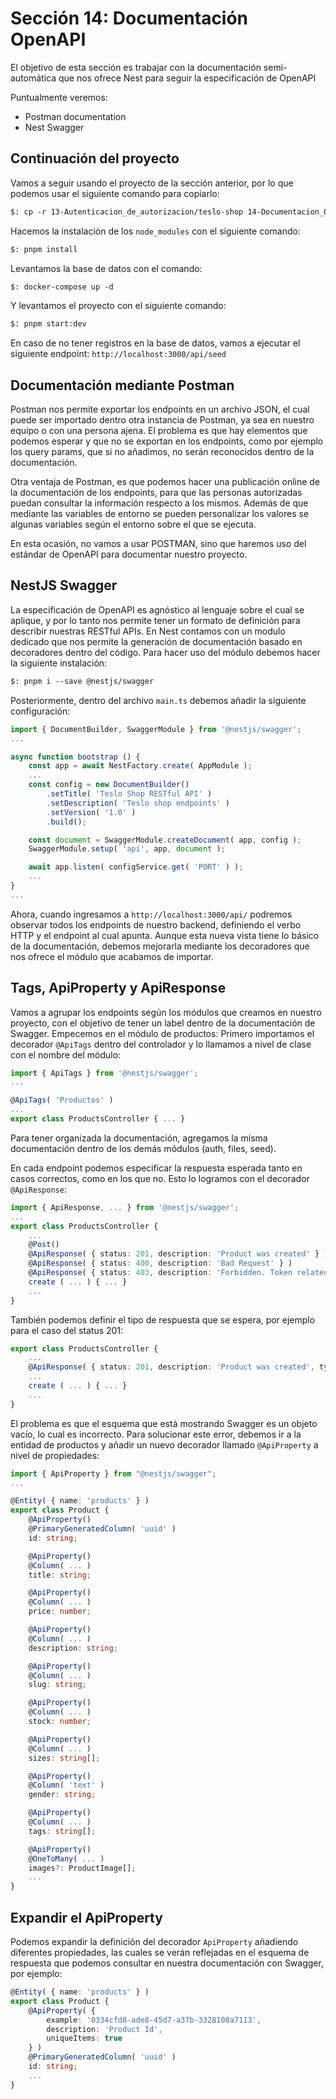 # Sección 14: Documentación OpenAPI

El objetivo de esta sección es trabajar con la documentación semi-automática que nos ofrece Nest para seguir  la especificación de OpenAPI

Puntualmente veremos:

- Postman documentation
- Nest Swagger

## Continuación del proyecto

Vamos a seguir usando el proyecto de la sección anterior, por lo que podemos usar el siguiente comando para copiarlo:

```txt
$: cp -r 13-Autenticacion_de_autorizacion/teslo-shop 14-Documentacion_OpenAPI
```

Hacemos la instalación de los `node_modules` con el siguiente comando:

```txt
$: pnpm install
```

Levantamos la base de datos con el comando:

```txt
$: docker-compose up -d
```

Y levantamos el proyecto con el siguiente comando:

```txt
$: pnpm start:dev
```

En caso de no tener registros en la base de datos, vamos a ejecutar el siguiente endpoint: `http://localhost:3000/api/seed`

## Documentación mediante Postman

Postman nos permite exportar los endpoints en un archivo JSON, el cual puede ser importado dentro otra instancia de Postman, ya sea en nuestro equipo o con una persona ajena. El problema es que hay elementos que podemos esperar y que no se exportan en los endpoints, como por ejemplo los query params, que si no añadimos, no serán reconocidos dentro de la documentación.

Otra ventaja de Postman, es que podemos hacer una publicación online de la documentación de los endpoints, para que las personas autorizadas puedan consultar la información respecto a los mismos. Además de que mediante las variables de entorno se pueden personalizar los valores se algunas variables según el entorno sobre el que se ejecuta.

En esta ocasión, no vamos a usar POSTMAN, sino que haremos uso del estándar de OpenAPI para documentar nuestro proyecto.

## NestJS Swagger

La especificación de OpenAPI es agnóstico al lenguaje sobre el cual se aplique, y por lo tanto nos permite tener un formato de definición para describir nuestras RESTful APIs. En Nest contamos con un modulo dedicado que nos permite la generación de documentación basado en decoradores dentro del código. Para hacer uso del módulo debemos hacer la siguiente instalación:

```txt
$: pnpm i --save @nestjs/swagger
```

Posteriormente, dentro del archivo `main.ts` debemos añadir la siguiente configuración:

```ts
import { DocumentBuilder, SwaggerModule } from '@nestjs/swagger';
...

async function bootstrap () {
    const app = await NestFactory.create( AppModule );
    ...
    const config = new DocumentBuilder()
        .setTitle( 'Teslo Shop RESTful API' )
        .setDescription( 'Teslo shop endpoints' )
        .setVersion( '1.0' )
        .build();

    const document = SwaggerModule.createDocument( app, config );
    SwaggerModule.setup( 'api', app, document );

    await app.listen( configService.get( 'PORT' ) );
    ...
}
...
```

Ahora, cuando ingresamos a `http://localhost:3000/api/` podremos observar todos los endpoints de nuestro backend, definiendo el verbo HTTP y el endpoint al cual apunta. Aunque esta nueva vista tiene lo básico de la documentación, debemos mejorarla mediante los decoradores que nos ofrece el módulo que acabamos de importar.

## Tags, ApiProperty y ApiResponse

Vamos a agrupar los endpoints según los módulos que creamos en nuestro proyecto, con el objetivo de tener un label dentro de la documentación de Swagger. Empecemos en el módulo de productos: Primero importamos el decorador `@ApiTags` dentro del controlador y lo llamamos a nivel de clase con el nombre del módulo:

```ts
import { ApiTags } from '@nestjs/swagger';
...

@ApiTags( 'Productos' )
...
export class ProductsController { ... }
```

Para tener organizada la documentación, agregamos la misma documentación dentro de los demás módulos (auth, files, seed).

En cada endpoint podemos especificar la respuesta esperada tanto en casos correctos, como en los que no. Esto lo logramos con el decorador `@ApiResponse`:

```ts
import { ApiResponse, ... } from '@nestjs/swagger';
...
export class ProductsController {
    ...
    @Post()
    @ApiResponse( { status: 201, description: 'Product was created' } )
    @ApiResponse( { status: 400, description: 'Bad Request' } )
    @ApiResponse( { status: 403, description: 'Forbidden. Token related' } )
    create ( ... ) { ... }
    ...
}
```

También podemos definir el tipo de respuesta que se espera, por ejemplo para el caso del status 201:

```ts
export class ProductsController {
    ...
    @ApiResponse( { status: 201, description: 'Product was created', type: Product } )
    ...
    create ( ... ) { ... }
    ...
}
```

El problema es que el esquema que está mostrando Swagger es un objeto vacío, lo cual es incorrecto. Para solucionar este error, debemos ir a la entidad de productos y añadir un nuevo decorador llamado `@ApiProperty` a nivel de propiedades:

```ts
import { ApiProperty } from "@nestjs/swagger";
...

@Entity( { name: 'products' } )
export class Product {
    @ApiProperty()
    @PrimaryGeneratedColumn( 'uuid' )
    id: string;

    @ApiProperty()
    @Column( ... )
    title: string;

    @ApiProperty()
    @Column( ... )
    price: number;

    @ApiProperty()
    @Column( ... )
    description: string;

    @ApiProperty()
    @Column( ... )
    slug: string;

    @ApiProperty()
    @Column( ... )
    stock: number;

    @ApiProperty()
    @Column( ... )
    sizes: string[];

    @ApiProperty()
    @Column( 'text' )
    gender: string;

    @ApiProperty()
    @Column( ... )
    tags: string[];

    @ApiProperty()
    @OneToMany( ... )
    images?: ProductImage[];
    ...
}
```

## Expandir el ApiProperty

Podemos expandir la definición del decorador `ApiProperty` añadiendo diferentes propiedades, las cuales se verán reflejadas en el esquema de respuesta que podemos consultar en nuestra documentación con Swagger, por ejemplo:

```ts
@Entity( { name: 'products' } )
export class Product {
    @ApiProperty( {
        example: '0334cfd8-ade8-45d7-a37b-3328108a7113',
        description: 'Product Id',
        uniqueItems: true
    } )
    @PrimaryGeneratedColumn( 'uuid' )
    id: string;
    ...
}
```
